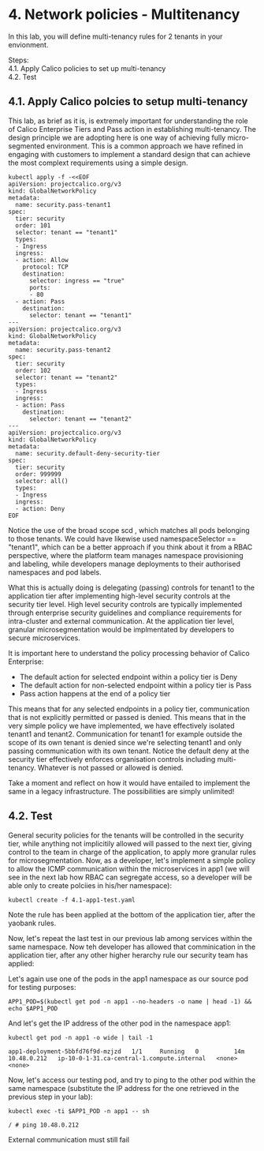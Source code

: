 # 4. Network policies - Multitenancy

In this lab, you will define multi-tenancy rules for 2 tenants in your envionment.

Steps: \
4.1. Apply Calico policies to set up multi-tenancy \
4.2. Test

## 4.1. Apply Calico polcies to setup multi-tenancy

This lab, as brief as it is, is extremely important for understanding the role of Calico Enterprise Tiers and Pass action in establishing multi-tenancy. The design principle we are adopting here is one way of achieving fully micro-segmented environment. This is a common approach we have refined in engaging with customers to implement a standard design that can achieve the most complext requirements using a simple design.

```
kubectl apply -f -<<EOF
apiVersion: projectcalico.org/v3
kind: GlobalNetworkPolicy
metadata:
  name: security.pass-tenant1
spec:
  tier: security
  order: 101
  selector: tenant == "tenant1"
  types:
  - Ingress
  ingress:
  - action: Allow
    protocol: TCP
    destination:
      selector: ingress == "true"
      ports:
      - 80
  - action: Pass
    destination:
      selector: tenant == "tenant1"
---
apiVersion: projectcalico.org/v3
kind: GlobalNetworkPolicy
metadata:
  name: security.pass-tenant2
spec:
  tier: security
  order: 102
  selector: tenant == "tenant2"
  types:
  - Ingress
  ingress:
  - action: Pass
    destination:
      selector: tenant == "tenant2"
---
apiVersion: projectcalico.org/v3
kind: GlobalNetworkPolicy
metadata:
  name: security.default-deny-security-tier
spec:
  tier: security
  order: 999999
  selector: all()
  types:
  - Ingress
  ingress:
  - action: Deny
EOF
```

Notice the use of the broad scope scd , which matches all pods belonging to those tenants. We could have likewise used namespaceSelector == "tenant1", which can be a better approach if you think about it from a RBAC perspective, where the platform team manages namespace provisioning and labeling, while developers manage deployments to their authorised namespaces and pod labels.


What this is actually doing is delegating (passing) controls for tenant1 to the application tier after implementing high-level security controls at the security tier level. High level security controls are typically implemented through enterprise security guidelines and compliance requirements for intra-cluster and external communication. At the application tier level, granular microsegmentation would be implmentated by developers to secure microservices. 

It is important here to understand the policy processing behavior of Calico Enterprise:
- The default action for selected endpoint within a policy tier is Deny
- The default action for non-selected endpoint within a policy tier is Pass
- Pass action happens at the end of a policy tier

This means that for any selected endpoints in a policy tier, communication that is not explicitly permitted or passed is denied. This means that in the very simple policy we have implemented, we have effectively isolated tenant1 and tenant2. Communication for tenant1 for example outside the scope of its own tenant is denied since we're selecting tenant1 and only passing communication with its own tenant. Notice the default deny at the security tier effectively enforces organisation controls including multi-tenancy. Whatever is not passed or allowed is denied.


Take a moment and reflect on how it would have entailed to implement the same in a legacy infrastructure. The possibilities are simply unlimited!

## 4.2. Test

General security policies for the tenants will be controlled in the security tier, while anything not implicitily allowed will passed to the next tier, giving control to the team in charge of the application, to apply more granular rules for microsegmentation. Now, as a developer, let's implement a simple policy to allow the ICMP communication within the microservices in app1 (we will see in the next lab how RBAC can segregate access, so a developer will be able only to create polciies in his/her namespace):

```
kubectl create -f 4.1-app1-test.yaml
```

Note the rule has been applied at the bottom of the application tier, after the yaobank rules.

Now, let's repeat the last test in our previous lab among services within the same namespace. Now teh developer has allowed that comminication in the application tier, after any other higher herarchy rule our security team has applied:

Let's again use one of the pods in the app1 namespace as our source pod for testing purposes:

```
APP1_POD=$(kubectl get pod -n app1 --no-headers -o name | head -1) && echo $APP1_POD
```

And let's get the IP address of the other pod in the namespace app1:

```
kubectl get pod -n app1 -o wide | tail -1
```
```
app1-deployment-5bbfd76f9d-mzjzd   1/1     Running   0          14m   10.48.0.212   ip-10-0-1-31.ca-central-1.compute.internal   <none>           <none>
```

Now, let's access our testing pod, and try to ping to the other pod within the same namespace (substitute the IP address for the one retrieved in the previous step in your lab):

```
kubectl exec -ti $APP1_POD -n app1 -- sh
```
```
/ # ping 10.48.0.212
```

External communication must still fail
